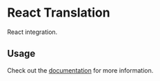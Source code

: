 # React Translation

React integration.

## Usage

Check out the [documentation](https://yanickrochon.github.io/i18n/docs/react/usage) for more information.
